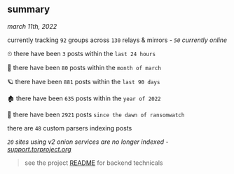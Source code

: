 
## summary
_march 11th, 2022_

currently tracking `92` groups across `130` relays & mirrors - _`50` currently online_

⏲ there have been `3` posts within the `last 24 hours`

🦈 there have been `80` posts within the `month of march`

🪐 there have been `881` posts within the `last 90 days`

🏚 there have been `635` posts within the `year of 2022`

🦕 there have been `2921` posts `since the dawn of ransomwatch`

there are `48` custom parsers indexing posts

_`20` sites using v2 onion services are no longer indexed - [support.torproject.org](https://support.torproject.org/onionservices/v2-deprecation/)_

> see the project [README](https://github.com/thetanz/ransomwatch#ransomwatch--) for backend technicals
